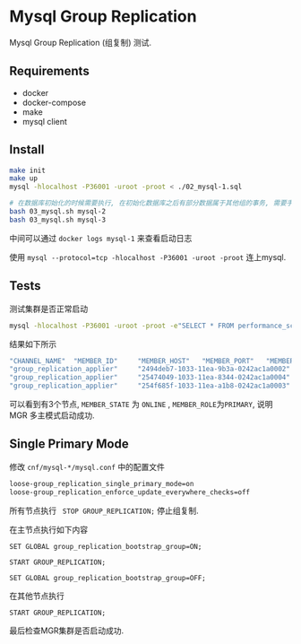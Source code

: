 # Mysql Group Replication

Mysql Group Replication (组复制) 测试.

## Requirements

* docker
* docker-compose
* make
* mysql client

## Install

```bash
make init
make up
mysql -hlocalhost -P36001 -uroot -proot < ./02_mysql-1.sql

# 在数据库初始化的时候需要执行, 在初始化数据库之后有部分数据属于其他组的事务, 需要手动调整过来
bash 03_mysql.sh mysql-2
bash 03_mysql.sh mysql-3
```

中间可以通过 `docker logs mysql-1` 来查看启动日志

使用 `mysql --protocol=tcp -hlocalhost -P36001 -uroot -proot` 连上mysql.

## Tests

测试集群是否正常启动

```bash
mysql -hlocalhost -P36001 -uroot -proot -e"SELECT * FROM performance_schema.replication_group_members;"
```

结果如下所示

```bash
"CHANNEL_NAME"  "MEMBER_ID"     "MEMBER_HOST"   "MEMBER_PORT"   "MEMBER_STATE"  "MEMBER_ROLE"     "MEMBER_VERSION"
"group_replication_applier"     "2494deb7-1033-11ea-9b3a-0242ac1a0002"  "mysql-1" "3306"   "ONLINE"        "PRIMARY"       "8.0.18"
"group_replication_applier"     "25474049-1033-11ea-8344-0242ac1a0004"  "mysql-2" "3306"   "ONLINE"        "PRIMARY"       "8.0.18"
"group_replication_applier"     "254f685f-1033-11ea-a1b8-0242ac1a0003"  "mysql-3" "3306"   "ONLINE"        "PRIMARY"       "8.0.18"
```

可以看到有3个节点,  `MEMBER_STATE` 为 `ONLINE` , `MEMBER_ROLE`为`PRIMARY`, 说明 MGR 多主模式启动成功.

## Single Primary Mode

修改 `cnf/mysql-*/mysql.conf` 中的配置文件

```bash
loose-group_replication_single_primary_mode=on
loose-group_replication_enforce_update_everywhere_checks=off
```

所有节点执行 ` STOP GROUP_REPLICATION;` 停止组复制.

在主节点执行如下内容

```mysql
SET GLOBAL group_replication_bootstrap_group=ON;

START GROUP_REPLICATION;

SET GLOBAL group_replication_bootstrap_group=OFF;
```

在其他节点执行

```mysql
START GROUP_REPLICATION;
```

最后检查MGR集群是否启动成功.
